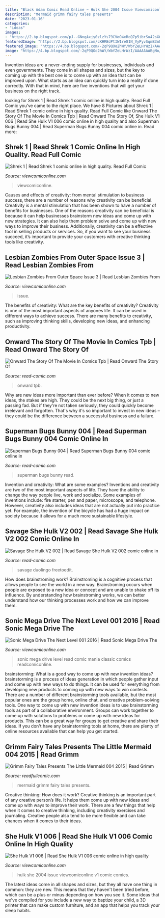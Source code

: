 ```yaml
---
title: "Black Adam Comic Read Online ~ Hulk She 2004 Issue Viewcomiconline V1 Comic Comics"
description: "Mermaid grimm fairy tales presents"
date: "2023-01-16"
categories:
- "ideas"
images:
- "https://2.bp.blogspot.com/pJ--GNngAxjy0zlzYs79CVoO4xRoQ7p5ibrSu42sX0B7aPdc2OEh6iUAQLvJPFFplE1RzgU5v83GcSeqUoFjNy59IKsv3B-v675iXE0wYwAjRJtHUU5HWUVQ0dgUhOyQL4_ZIw=s0"
featuredImage: "https://2.bp.blogspot.com/cKHRBdPtIW1re81N_VyPyvSqmB3nLeC3TTq5YRv6JJOudoC3PKENrTMbAX9vnmuq9CwtT_4W4URXTaFJK8kgIX1GEy8jXu9w9BIMkD_xObG-tbJqLT0Z_JH7AHbUHn8mxKDAnPvq3Q=s0"
featured_image: "https://4.bp.blogspot.com/-2qP9QOo2hWY/WbYZeLHrWzI/AAAAAAABgNo/ICPOPe9kLoQZ1RWx6RPqXFDZ3kESddWPgCLcBGAs/s1600/038_0004.jpg"
image: "https://4.bp.blogspot.com/-2qP9QOo2hWY/WbYZeLHrWzI/AAAAAAABgNo/ICPOPe9kLoQZ1RWx6RPqXFDZ3kESddWPgCLcBGAs/s1600/038_0004.jpg"
---
```



Invention ideas are a never-ending supply for businesses, individuals and even governments. They come in all shapes and sizes, but the key to coming up with the best one is to come up with an idea that can be improved upon. What starts as an idea can quickly turn into a reality if done correctly. With that in mind, here are five inventions that will get your business on the right track.

	

		
looking for Shrek 1 | Read Shrek 1 comic online in high quality. Read Full Comic you've came to the right place. We have 8 Pictures about Shrek 1 | Read Shrek 1 comic online in high quality. Read Full Comic like Onward The Story Of The Movie In Comics Tpb | Read Onward The Story Of, She Hulk V1 006 | Read She Hulk V1 006 comic online in high quality and also Superman Bugs Bunny 004 | Read Superman Bugs Bunny 004 comic online in. Read more:
		
    
## Shrek 1 | Read Shrek 1 Comic Online In High Quality. Read Full Comic

<img loading=lazy src="https://2.bp.blogspot.com/VPIZDJisGiWRGwY_AOQVBbaRI6ZxFX368w-UzytIoS-CEWIQZlS8lRFF-oEiiaasDoguud6Zg-hrufOvuvpfXxGThvwClXf5pYiUryWJzQxDtv4sbId2NM716WwuG7hPJRFuIs5PCg=s0" onerror="this.onerror=null;this.src='https://tse1.mm.bing.net/th?id=OIP.8qMmSQEkMXxsR7J93UdG4AHaLZ&amp;pid=15.1';" alt="Shrek 1 | Read Shrek 1 comic online in high quality. Read Full Comic">

_Source: viewcomiconline.com_

>viewcomiconline. 

	

Causes and effects of creativity: from mental stimulation to business success, there are a number of reasons why creativity can be beneficial.
Creativity is a mental stimulation that has been shown to have a number of benefits for businesses. One of the reasons creativity can be beneficial is because it can help businesses brainstorm new ideas and come up with new strategies. It can also help them problem solve and come up with new ways to improve their business. Additionally, creativity can be a effective tool in selling products or services. So, if you want to see your business succeed, it’s important to provide your customers with creative thinking tools like creativity.

    
## Lesbian Zombies From Outer Space Issue 3 | Read Lesbian Zombies From

<img loading=lazy src="https://2.bp.blogspot.com/pJ--GNngAxjy0zlzYs79CVoO4xRoQ7p5ibrSu42sX0B7aPdc2OEh6iUAQLvJPFFplE1RzgU5v83GcSeqUoFjNy59IKsv3B-v675iXE0wYwAjRJtHUU5HWUVQ0dgUhOyQL4_ZIw=s0" onerror="this.onerror=null;this.src='https://tse4.mm.bing.net/th?id=OIP.NaxbuYEcBACVclHMAjkM5AHaLh&amp;pid=15.1';" alt="Lesbian Zombies From Outer Space Issue 3 | Read Lesbian Zombies From">

_Source: viewcomiconline.com_

>issue. 

	

The benefits of creativity: What are the key benefits of creativity?
Creativity is one of the most important aspects of anyones life. It can be used in different ways to achieve success. There are many benefits to creativity, such as improving thinking skills, developing new ideas, and enhancing productivity.

    
## Onward The Story Of The Movie In Comics Tpb | Read Onward The Story Of

<img loading=lazy src="https://2.bp.blogspot.com/cKHRBdPtIW1re81N_VyPyvSqmB3nLeC3TTq5YRv6JJOudoC3PKENrTMbAX9vnmuq9CwtT_4W4URXTaFJK8kgIX1GEy8jXu9w9BIMkD_xObG-tbJqLT0Z_JH7AHbUHn8mxKDAnPvq3Q=s0" onerror="this.onerror=null;this.src='https://tse3.mm.bing.net/th?id=OIP.jxR6SWTY8jdBhwSwgQAoaQHaLH&amp;pid=15.1';" alt="Onward The Story Of The Movie In Comics Tpb | Read Onward The Story Of">

_Source: read-comic.com_

>onward tpb. 

	

Why are new ideas more important than ever before?
When it comes to new ideas, the stakes are high. They could be the next big thing, or just a passing fad. But if they're not taken seriously, they could quickly become irrelevant and forgotten. That's why it's so important to invest in new ideas – they could be the difference between a successful business and a failure.

    
## Superman Bugs Bunny 004 | Read Superman Bugs Bunny 004 Comic Online In

<img loading=lazy src="https://2.bp.blogspot.com/zqtS_w5I0_9RNPmAFsEcXUroN4GkX_u61iSugQlCNppO4bvEyEBOGvsq2T-D_uhoI_Aq0xOBMta5=s1600" onerror="this.onerror=null;this.src='https://tse3.mm.bing.net/th?id=OIP.bDQXdOrBcR-37yxmYU9HYwHaLM&amp;pid=15.1';" alt="Superman Bugs Bunny 004 | Read Superman Bugs Bunny 004 comic online in">

_Source: read-comic.com_

>superman bugs bunny read. 

	

Invention and creativity: What are some examples?
Inventions and creativity are two of the most important aspects of life. They have the ability to change the way people live, work and socialize. Some examples of inventions include: fire starter, pen and paper, microscope, and telephone. However, creativity also includes ideas that are not actually put into practice yet. For example, the invention of the bicycle has had a huge impact on society because it allows for a much more sustainable lifestyle.

    
## Savage She Hulk V2 002 | Read Savage She Hulk V2 002 Comic Online In

<img loading=lazy src="https://2.bp.blogspot.com/jdApDBiRcskFsf4zgnSCCYjgIXN0TdDaFRq-e4xLGPYQOh3WpVpEWqmPp7hqwPz6sUJOQcbNZy2CUA=s1600" onerror="this.onerror=null;this.src='https://tse1.mm.bing.net/th?id=OIP.74cPV44RxMctvYqaYwzSWQHaLg&amp;pid=15.1';" alt="Savage She Hulk V2 002 | Read Savage She Hulk V2 002 comic online in">

_Source: read-comic.com_

>savage duolingo freetoedit. 

	

How does brainstroming work?
Brainstroming is a cognitive process that allows people to see the world in a new way. Brainstroming occurs when people are exposed to a new idea or concept and are unable to shake off its influence. By understanding how brainstroming works, we can better understand how our thinking processes work and how we can improve them.

    
## Sonic Mega Drive The Next Level 001 2016 | Read Sonic Mega Drive The

<img loading=lazy src="https://2.bp.blogspot.com/-OMf8V3Hfl90/WC0vbMrV6mI/AAAAAAAA3co/Qx401vNYgawnvM7u6Z-PUy_0QTGCIRr8ACLcB/s1600/85_27.jpg" onerror="this.onerror=null;this.src='https://tse2.mm.bing.net/th?id=OIP.NKHMnAkD7Zdk_QTmdxcobQHaLY&amp;pid=15.1';" alt="Sonic Mega Drive The Next Level 001 2016 | Read Sonic Mega Drive The">

_Source: viewcomiconline.com_

>sonic mega drive level read comic mania classic comics readcomiconline. 

	

brainstorming: What is a good way to come up with new invention ideas?
brainstorming is a process of ideas generation in which people gather input and come up with new ways to do things. It can be used for everything from developing new products to coming up with new ways to win contests. There are a number of different brainstorming tools available, but the most popular ones are the group home, online chat, and creative problem-solving tools. 
One way to come up with new invention ideas is to use brainstorming tools as part of a collaborative environment. Groups can work together to come up with solutions to problems or come up with new ideas for products. This can be a great way for groups to get creative and share their ideas. If you don't have any brainstorming tools at home, there are plenty of online resources available that can help you get started.

    
## Grimm Fairy Tales Presents The Little Mermaid 004 2015 | Read Grimm

<img loading=lazy src="https://4.bp.blogspot.com/-2qP9QOo2hWY/WbYZeLHrWzI/AAAAAAABgNo/ICPOPe9kLoQZ1RWx6RPqXFDZ3kESddWPgCLcBGAs/s1600/038_0004.jpg" onerror="this.onerror=null;this.src='https://tse4.mm.bing.net/th?id=OIP.7j610jHsLmIXp8fXmmax0AHaLY&amp;pid=15.1';" alt="Grimm Fairy Tales Presents The Little Mermaid 004 2015 | Read Grimm">

_Source: readfullcomic.com_

>mermaid grimm fairy tales presents. 

	

Creative thinking: How does it work?
Creative thinking is an important part of any creative person’s life. It helps them come up with new ideas and come up with ways to improve their work. There are a few things that help when it comes to creative thinking, including creativity exercises and journaling. Creative people also tend to be more flexible and can take chances when it comes to their ideas.

    
## She Hulk V1 006 | Read She Hulk V1 006 Comic Online In High Quality

<img loading=lazy src="https://2.bp.blogspot.com/fsCUzD0TKmAeow_-qIEPNCxw0sn481bdq3u77ECIMHnHHalJDemt7wB8M0CR3M89VmTH6lcFjYlm=s1600" onerror="this.onerror=null;this.src='https://tse2.mm.bing.net/th?id=OIP.4A4pejrhkk5iBGOTxaVIcgHaLw&amp;pid=15.1';" alt="She Hulk V1 006 | Read She Hulk V1 006 comic online in high quality">

_Source: viewcomiconline.com_

>hulk she 2004 issue viewcomiconline v1 comic comics. 

	

The latest ideas come in all shapes and sizes, but they all have one thing in common: they are new. This means that they haven't been tried before, which can be a plus or minus depending on how you see it. Some ideas that we've compiled for you include a new way to baptize your child, a 3D printer that can make custom furniture, and an app that helps you track your sleep habits.


